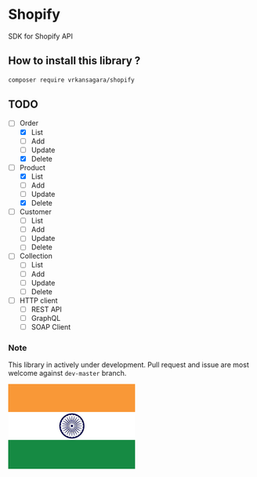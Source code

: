 # Shopify

SDK for Shopify API

## How to install this library ?

~~~bash
composer require vrkansagara/shopify
~~~

## TODO

- [ ] Order
  - [x] List
  - [ ] Add
  - [ ] Update
  - [x] Delete

- [ ] Product
  - [x] List
  - [ ] Add
  - [ ] Update
  - [x] Delete

- [ ] Customer
  - [ ] List
  - [ ] Add
  - [ ] Update
  - [ ] Delete

- [ ] Collection
  - [ ] List
  - [ ] Add
  - [ ] Update
  - [ ] Delete

- [ ] HTTP client
  - [ ] REST API
  - [ ] GraphQL
  - [ ] SOAP Client

### Note

This library in actively under development.
Pull request and issue are most welcome against `dev-master` branch.

![Alt text](image/tricolor.jpg?raw=true "India")
